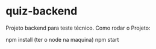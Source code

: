 # quiz-backend
Projeto backend para teste técnico. 
Como rodar o Projeto: 

npm install (ter o node na maquina) 
npm start 
